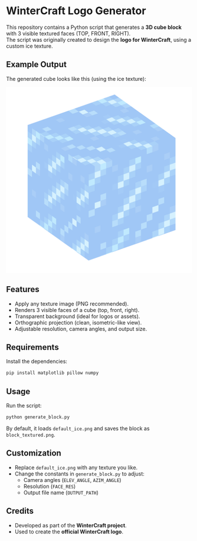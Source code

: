 # WinterCraft Logo Generator

This repository contains a Python script that generates a **3D cube
block** with 3 visible textured faces (TOP, FRONT, RIGHT).\
The script was originally created to design the **logo for
WinterCraft**, using a custom ice texture.

## Example Output

The generated cube looks like this (using the ice texture):

![WinterCraft Block Logo](block_ice_frontfaces.png)

## Features

-   Apply any texture image (PNG recommended).
-   Renders 3 visible faces of a cube (top, front, right).
-   Transparent background (ideal for logos or assets).
-   Orthographic projection (clean, isometric-like view).
-   Adjustable resolution, camera angles, and output size.

## Requirements

Install the dependencies:

``` bash
pip install matplotlib pillow numpy
```

## Usage

Run the script:

``` bash
python generate_block.py
```

By default, it loads `default_ice.png` and saves the block as
`block_textured.png`.

## Customization

-   Replace `default_ice.png` with any texture you like.
-   Change the constants in `generate_block.py` to adjust:
    -   Camera angles (`ELEV_ANGLE`, `AZIM_ANGLE`)
    -   Resolution (`FACE_RES`)
    -   Output file name (`OUTPUT_PATH`)

## Credits

-   Developed as part of the **WinterCraft project**.
-   Used to create the **official WinterCraft logo**.
